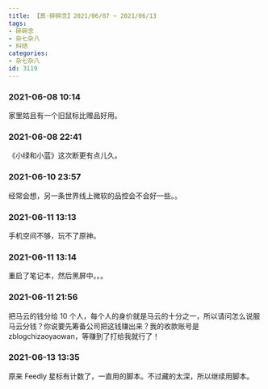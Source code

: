 ```yaml
---
title: 【真·碎碎念】2021/06/07 ~ 2021/06/13
tags:
- 碎碎念
- 杂七杂八
- 纠结
categories:
- 杂七杂八
id: 3119
---
```


### 2021-06-08 10:14
家里姑且有一个旧鼠标比赠品好用。

### 2021-06-08 22:41
《小绿和小蓝》这次断更有点儿久。

### 2021-06-10 23:57
经常会想，另一条世界线上微软的品控会不会好一些。。

### 2021-06-11 13:13
手机空间不够，玩不了原神。

### 2021-06-11 13:14
重启了笔记本，然后黑屏中。。。

### 2021-06-11 21:56
把马云的钱分给 10 个人，每个人的身价就是马云的十分之一，所以请问怎么说服马云分钱？你说要先筹备公司把这钱赚出来？我的收款账号是 zblogchizaoyaowan，等赚到了打给我就行了！

### 2021-06-13 13:35
原来 Feedly 星标有计数了，一直用的脚本。不过藏的太深，所以继续用脚本。
